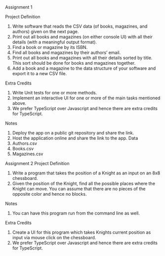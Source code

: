 Assignment 1

Project Definition
1. Write software that reads the CSV data (of books, magazines, and authors) given on
the next page.
2. Print out all books and magazines (on either console UI) with all their details (with a
meaningful output format).
3. Find a book or magazine by its ISBN.
4. Find all books and magazines by their authors’ email.
5. Print out all books and magazines with all their details sorted by title. This sort
should be done for books and magazines together.
6. Add a book and a magazine to the data structure of your software and export it to a
new CSV file.

Extra Credits
1. Write Unit tests for one or more methods.
2. Implement an interactive UI for one or more of the main tasks mentioned above.
3. We prefer TypeScript over Javascript and hence there are extra credits for
TypeScript.

Notes
1. Deploy the app on a public git repository and share the link.
2. Host the application online and share the link to the app.
Data
1. Authors.csv
2. Books.csv
3. Magazines.csv

Assignment 2
Project Definition
1. Write a program that takes the position of a Knight as an input on an 8x8
chessboard.
2. Given the position of the Knight, find all the possible places where the Knight can
move. You can assume that there are no pieces of the opposite color and hence no
blocks.

Notes
1. You can have this program run from the command line as well.

Extra Credits
1. Create a UI for this program which takes Knights current position as input via mouse
click on the chessboard.
2. We prefer TypeScript over Javascript and hence there are extra credits for
TypeScript.
